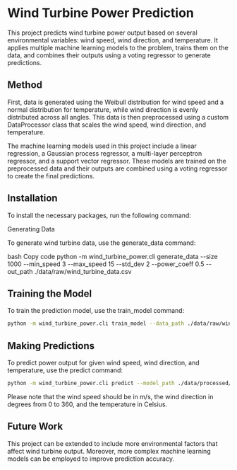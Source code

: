 # Wind Turbine Power Prediction

This project predicts wind turbine power output based on several environmental variables: wind speed, wind direction, and temperature. It applies multiple machine learning models to the problem, trains them on the data, and combines their outputs using a voting regressor to generate predictions.

## Method

First, data is generated using the Weibull distribution for wind speed and a normal distribution for temperature, while wind direction is evenly distributed across all angles. This data is then preprocessed using a custom DataProcessor class that scales the wind speed, wind direction, and temperature. 

The machine learning models used in this project include a linear regression, a Gaussian process regressor, a multi-layer perceptron regressor, and a support vector regressor. These models are trained on the preprocessed data and their outputs are combined using a voting regressor to create the final predictions.

## Installation

To install the necessary packages, run the following command:

Generating Data

To generate wind turbine data, use the generate_data command:

bash
Copy code
python -m wind_turbine_power.cli generate_data --size 1000 --min_speed 3 --max_speed 15 --std_dev 2 --power_coeff 0.5 --out_path ./data/raw/wind_turbine_data.csv

## Training the Model

To train the prediction model, use the train_model command:

```bash
python -m wind_turbine_power.cli train_model --data_path ./data/raw/wind_turbine_data.csv --model_path ./data/processed/wind_turbine_model.pkl
```

## Making Predictions

To predict power output for given wind speed, wind direction, and temperature, use the predict command:

```bash
python -m wind_turbine_power.cli predict --model_path ./data/processed/wind_turbine_model.pkl --wind_speed 10 --wind_direction 45 --temperature 15
```
Please note that the wind speed should be in m/s, the wind direction in degrees from 0 to 360, and the temperature in Celsius.

## Future Work

This project can be extended to include more environmental factors that affect wind turbine output. Moreover, more complex machine learning models can be employed to improve prediction accuracy.
